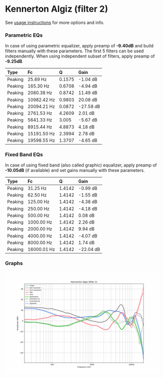 # Kennerton Algiz (filter 2)
See [usage instructions](https://github.com/jaakkopasanen/AutoEq#usage) for more options and info.

### Parametric EQs
In case of using parametric equalizer, apply preamp of **-9.40dB** and build filters manually
with these parameters. The first 5 filters can be used independently.
When using independent subset of filters, apply preamp of **-9.25dB**.

| Type    | Fc          |      Q | Gain      |
|:--------|:------------|:-------|:----------|
| Peaking | 25.69 Hz    | 0.1575 | -1.04 dB  |
| Peaking | 165.30 Hz   | 0.6708 | -4.94 dB  |
| Peaking | 2080.38 Hz  | 0.8742 | 11.49 dB  |
| Peaking | 10982.42 Hz | 0.9803 | 20.08 dB  |
| Peaking | 20094.21 Hz | 0.0872 | -27.58 dB |
| Peaking | 2761.53 Hz  | 4.2609 | 2.01 dB   |
| Peaking | 5641.33 Hz  | 3.005  | -5.67 dB  |
| Peaking | 8915.44 Hz  | 4.8873 | 4.18 dB   |
| Peaking | 15191.50 Hz | 2.3994 | 2.78 dB   |
| Peaking | 19598.55 Hz | 1.3707 | -4.65 dB  |

### Fixed Band EQs
In case of using fixed band (also called graphic) equalizer, apply preamp of **-10.05dB**
(if available) and set gains manually with these parameters.

| Type    | Fc          |      Q | Gain      |
|:--------|:------------|:-------|:----------|
| Peaking | 31.25 Hz    | 1.4142 | -0.99 dB  |
| Peaking | 62.50 Hz    | 1.4142 | -1.55 dB  |
| Peaking | 125.00 Hz   | 1.4142 | -4.38 dB  |
| Peaking | 250.00 Hz   | 1.4142 | -4.18 dB  |
| Peaking | 500.00 Hz   | 1.4142 | 0.08 dB   |
| Peaking | 1000.00 Hz  | 1.4142 | 2.26 dB   |
| Peaking | 2000.00 Hz  | 1.4142 | 9.94 dB   |
| Peaking | 4000.00 Hz  | 1.4142 | -4.07 dB  |
| Peaking | 8000.00 Hz  | 1.4142 | 1.74 dB   |
| Peaking | 16000.01 Hz | 1.4142 | -22.04 dB |

### Graphs
![](./Kennerton%20Algiz%20(filter%202).png)